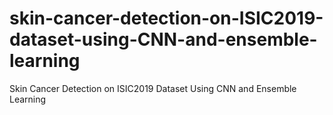 # skin-cancer-detection-on-ISIC2019-dataset-using-CNN-and-ensemble-learning
Skin Cancer Detection on ISIC2019 Dataset Using CNN  and Ensemble Learning
